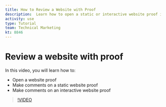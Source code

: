 ```yaml
---
title: How to Review a Website with Proof
description:  Learn how to open a static or interactive website proof in [!DNL Adobe Workfront] and make comments. 
activity: use
type: Tutorial
team: Technical Marketing
kt: 8846
---
```

# Review a website with proof

In this video, you will learn how to:

* Open a website proof
* Make comments on a static website proof
* Make comments on an interactive website proof

>[!VIDEO](https://video.tv.adobe.com/v/335143/?quality=12)

<!--
## Learn more
* Review an interactive proof
* Review a static proof
-->
